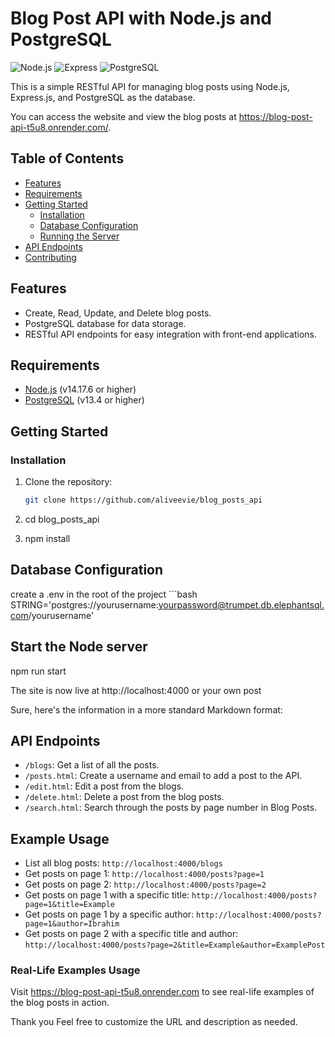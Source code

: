 # Blog Post API with Node.js and PostgreSQL

![Node.js](https://img.shields.io/badge/Node.js-v14.17.6-green)
![Express](https://img.shields.io/badge/Express-v4.17.1-blue)
![PostgreSQL](https://img.shields.io/badge/PostgreSQL-v13.4-blue)

This is a simple RESTful API for managing blog posts using Node.js, Express.js, and PostgreSQL as the database.

You can access the website and view the blog posts at https://blog-post-api-t5u8.onrender.com/.

## Table of Contents

- [Features](#features)
- [Requirements](#requirements)
- [Getting Started](#getting-started)
  - [Installation](#installation)
  - [Database Configuration](#database-configuration)
  - [Running the Server](#running-the-server)
- [API Endpoints](#api-endpoints)
- [Contributing](#contributing)


## Features

- Create, Read, Update, and Delete blog posts.
- PostgreSQL database for data storage.
- RESTful API endpoints for easy integration with front-end applications.

## Requirements

- [Node.js](https://nodejs.org/) (v14.17.6 or higher)
- [PostgreSQL](https://www.postgresql.org/) (v13.4 or higher)

## Getting Started

### Installation

1. Clone the repository:

   ```bash
   git clone https://github.com/aliveevie/blog_posts_api

2. cd blog_posts_api
3. npm install

## Database Configuration

create a .env in the root of the project
    ```bash
    STRING='postgres://yourusername:yourpassword@trumpet.db.elephantsql.com/yourusername'


## Start the Node server
npm run start

The site is now live at http://localhost:4000 or your own post

Sure, here's the information in a more standard Markdown format:

## API Endpoints

- `/blogs`: Get a list of all the posts.
- `/posts.html`: Create a username and email to add a post to the API.
- `/edit.html`: Edit a post from the blogs.
- `/delete.html`: Delete a post from the blog posts.
- `/search.html`: Search through the posts by page number in Blog Posts.

## Example Usage

- List all blog posts: `http://localhost:4000/blogs`
- Get posts on page 1: `http://localhost:4000/posts?page=1`
- Get posts on page 2: `http://localhost:4000/posts?page=2`
- Get posts on page 1 with a specific title: `http://localhost:4000/posts?page=1&title=Example`
- Get posts on page 1 by a specific author: `http://localhost:4000/posts?page=1&author=Ibrahim`
- Get posts on page 2 with a specific title and author: `http://localhost:4000/posts?page=2&title=Example&author=ExamplePost`

### Real-Life Examples Usage
Visit https://blog-post-api-t5u8.onrender.com to see real-life examples of the blog posts in action.

Thank you
Feel free to customize the URL and description as needed.